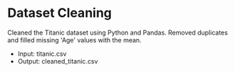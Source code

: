 # Dataset Cleaning
Cleaned the Titanic dataset using Python and Pandas. Removed duplicates and filled missing 'Age' values with the mean.
- Input: titanic.csv
- Output: cleaned_titanic.csv
